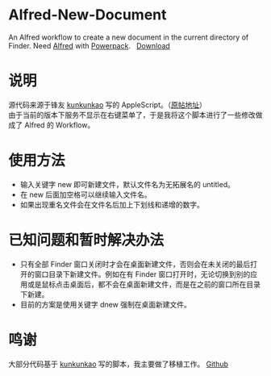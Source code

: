 # Alfred-New-Document
An Alfred workflow to create a new document in the current directory of Finder. Need [Alfred](https://www.alfredapp.com) with [Powerpack](https://www.alfredapp.com/powerpack/).  
[Download](https://github.com/hguandl/Alfred-New-Document/releases/latest)

# 说明
源代码来源于锋友 [kunkunkao](http://bbs.feng.com/home.php?mod=space&uid=329358) 写的 AppleScript。（[原帖地址](http://bbs.feng.com/read-htm-tid-315552.html)）  
由于当前的版本下服务不显示在右键菜单了，于是我将这个脚本进行了一些修改做成了 Alfred 的 Workflow。

# 使用方法
* 输入关键字 new 即可新建文件，默认文件名为无拓展名的 untitled。
* 在 new 后面加空格可以继续输入文件名。
* 如果出现重名文件会在文件名后加上下划线和递增的数字。

# 已知问题和暂时解决办法
* 只有全部 Finder 窗口关闭时才会在桌面新建文件，否则会在未关闭的最后打开的窗口目录下新建文件。例如在有 Finder 窗口打开时，无论切换到别的应用或是鼠标点击桌面后，都不会在桌面新建文件，而是在之前的窗口所在目录下新建。
* 目前的方案是使用关键字 dnew 强制在桌面新建文件。

# 鸣谢
大部分代码基于 [kunkunkao](http://bbs.feng.com/home.php?mod=space&uid=329358) 写的脚本，我主要做了移植工作。
[Github](https://www.github.com/hguandl/Alfred-New-Document/)
